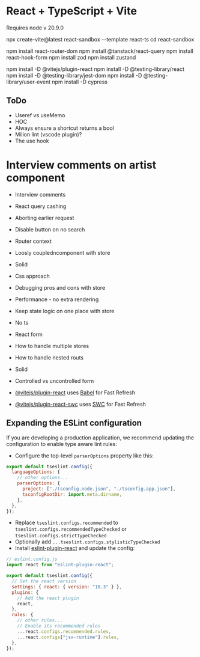 # React + TypeScript + Vite

Requires node v 20.9.0

npx create-vite@latest react-sandbox --template react-ts
cd react-sandbox

npm install react-router-dom
npm install @tanstack/react-query
npm install react-hook-form
npm install zod
npm install zustand

npm install -D @vitejs/plugin-react
npm install -D @testing-library/react
npm install -D @testing-library/jest-dom
npm install -D @testing-library/user-event
npm install -D cypress

## ToDo

- Useref vs useMemo
- HOC
- Always ensure a shortcut returns a bool
- Milion lint (vscode plugin)?
- The use hook

# Interview comments on artist component

- Interview comments
- React query cashing
- Aborting earlier request
- Disable button on no search
- Router context
- Loosly coupledncomponent with store
- Solid
- Css approach
- Debugging pros and cons with store
- Performance - no extra rendering
- Keep state logic on one place with store
- No ts
- React form
- How to handle multiple stores
- How to handle nested routs
- Solid
- Controlled vs uncontrolled form

- [@vitejs/plugin-react](https://github.com/vitejs/vite-plugin-react/blob/main/packages/plugin-react/README.md) uses [Babel](https://babeljs.io/) for Fast Refresh
- [@vitejs/plugin-react-swc](https://github.com/vitejs/vite-plugin-react-swc) uses [SWC](https://swc.rs/) for Fast Refresh

## Expanding the ESLint configuration

If you are developing a production application, we recommend updating the configuration to enable type aware lint rules:

- Configure the top-level `parserOptions` property like this:

```js
export default tseslint.config({
  languageOptions: {
    // other options...
    parserOptions: {
      project: ["./tsconfig.node.json", "./tsconfig.app.json"],
      tsconfigRootDir: import.meta.dirname,
    },
  },
});
```

- Replace `tseslint.configs.recommended` to `tseslint.configs.recommendedTypeChecked` or `tseslint.configs.strictTypeChecked`
- Optionally add `...tseslint.configs.stylisticTypeChecked`
- Install [eslint-plugin-react](https://github.com/jsx-eslint/eslint-plugin-react) and update the config:

```js
// eslint.config.js
import react from "eslint-plugin-react";

export default tseslint.config({
  // Set the react version
  settings: { react: { version: "18.3" } },
  plugins: {
    // Add the react plugin
    react,
  },
  rules: {
    // other rules...
    // Enable its recommended rules
    ...react.configs.recommended.rules,
    ...react.configs["jsx-runtime"].rules,
  },
});
```
